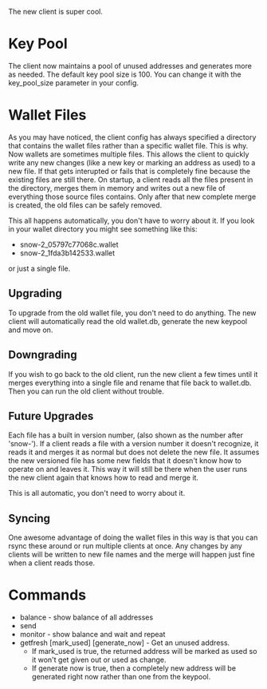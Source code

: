 The new client is super cool.

# Key Pool 

The client now maintains a pool of unused addresses and generates more as needed.  The default key pool size is 100.
You can change it with the key_pool_size parameter in your config.

# Wallet Files

As you may have noticed, the client config has always specified a directory that contains the wallet files rather than a specific wallet
file.  This is why.  Now wallets are sometimes multiple files.  This allows the client to quickly write any new changes (like a new key 
or marking an address as used) to a new file.  If that gets interupted or fails that is completely fine because the existing files
are still there.  On startup, a client reads all the files present in the directory, merges them in memory and writes out a new file
of everything those source files contains.  Only after that new complete merge is created, the old files can be safely removed.

This all happens automatically, you don't have to worry about it.
If you look in your wallet directory you might see something like this:

* snow-2_05797c77068c.wallet 
* snow-2_1fda3b142533.wallet

or just a single file.

## Upgrading

To upgrade from the old wallet file, you don't need to do anything.  The new client will automatically read the old wallet.db, generate
the new keypool and move on.

## Downgrading

If you wish to go back to the old client, run the new client a few times until it merges everything into a single file
and rename that file back to wallet.db.  Then you can run the old client without trouble.

## Future Upgrades

Each file has a built in version number, (also shown as the number after 'snow-').  If a client reads a file with a version number
it doesn't recognize, it reads it and merges it as normal but does not delete the new file.  It assumes the new versioned file has some
new fields that it doesn't know how to operate on and leaves it.  This way it will still be there when the user runs the new client again
that knows how to read and merge it.

This is all automatic, you don't need to worry about it.

## Syncing

One awesome advantage of doing the wallet files in this way is that you can rsync these around or run multiple clients at once.
Any changes by any clients will be written to new file names and the merge will happen just fine when a client reads those.

# Commands

* balance - show balance of all addresses
* send <amount> <destination>
* monitor - show balance and wait and repeat
* getfresh \[mark_used\] \[generate_now\] - Get an unused address.  
  * If mark_used is true, the returned address will be marked as used so it won't get given out or used as change.
  * If generate now is true, then a completely new address will be generated right now rather than one from the keypool.



